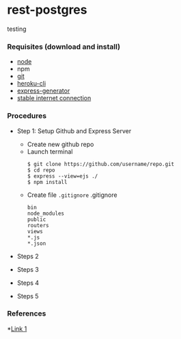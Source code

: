 # rest-postgres
testing

### Requisites (download and install)

* [node](https://nodejs.org/en/download/)
* npm
* [git](https://git-scm.com/downloads)
* [heroku-cli](https://devcenter.heroku.com/articles/heroku-cli)
* [express-generator](https://www.npmjs.com/package/express-generator)
* [stable internet connection](http://beta.speedtest.net/)


### Procedures

* Step 1: Setup Github and Express Server
  * Create new github repo
  * Launch terminal
    ```console
    $ git clone https://github.com/username/repo.git
    $ cd repo
    $ express --view=ejs ./
    $ npm install
    ```
  * Create file ```.gitignore```
    .gitignore
    ```text
    bin
	node_modules
	public
	routers
	views
	*.js
	*.json
    ```

* Steps 2
* Steps 3
* Steps 4
* Steps 5

### References

*[Link 1](https://gigadom.wordpress.com/2014/07/20/working-with-node-js-and-postgresql/)